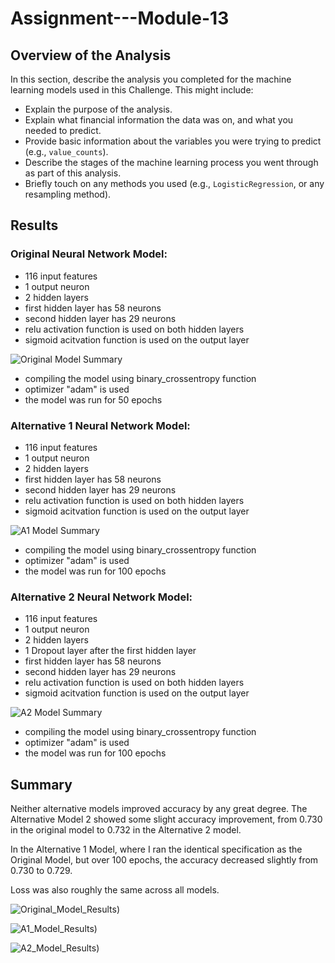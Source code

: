 # Assignment---Module-13

## Overview of the Analysis

In this section, describe the analysis you completed for the machine learning models used in this Challenge. This might include:

* Explain the purpose of the analysis.
* Explain what financial information the data was on, and what you needed to predict.
* Provide basic information about the variables you were trying to predict (e.g., `value_counts`).
* Describe the stages of the machine learning process you went through as part of this analysis.
* Briefly touch on any methods you used (e.g., `LogisticRegression`, or any resampling method).

## Results


### Original Neural Network Model:
  
  * 116 input features
  * 1 output neuron
  * 2 hidden layers
  * first hidden layer has 58 neurons
  * second hidden layer has 29 neurons
  * relu activation function is used on both hidden layers
  * sigmoid acitvation function is used on the output layer
  
![Original Model Summary](Images/Original_Model_Summary.JPEG)

  * compiling the model using binary_crossentropy function
  * optimizer "adam" is used
  * the model was run for 50 epochs


### Alternative 1 Neural Network Model:
  
  * 116 input features
  * 1 output neuron
  * 2 hidden layers
  * first hidden layer has 58 neurons
  * second hidden layer has 29 neurons
  * relu activation function is used on both hidden layers
  * sigmoid acitvation function is used on the output layer
  
![A1 Model Summary](Images/A1_Model_Summary.JPEG)

  * compiling the model using binary_crossentropy function
  * optimizer "adam" is used
  * the model was run for 100 epochs


### Alternative 2 Neural Network Model:
  
  * 116 input features
  * 1 output neuron
  * 2 hidden layers
  * 1 Dropout layer after the first hidden layer
  * first hidden layer has 58 neurons
  * second hidden layer has 29 neurons
  * relu activation function is used on both hidden layers
  * sigmoid acitvation function is used on the output layer
  
![A2 Model Summary](Images/A2_Model_Summary.JPEG)

  * compiling the model using binary_crossentropy function
  * optimizer "adam" is used
  * the model was run for 100 epochs

## Summary

Neither alternative models improved accuracy by any great degree. The Alternative Model 2 showed some slight accuracy improvement, from 0.730 in the original model to 0.732 in the Alternative 2 model.

In the Alternative 1 Model, where I ran the identical specification as the Original Model, but over 100 epochs, the accuracy decreased slightly from 0.730 to 0.729.

Loss was also roughly the same across all models.

![Original_Model_Results](Images/Original_Model_Results.JPEG))

![A1_Model_Results](Images/A1_Model_Results.JPEG))

![A2_Model_Results](Images/A2_Model_Results.JPEG))

